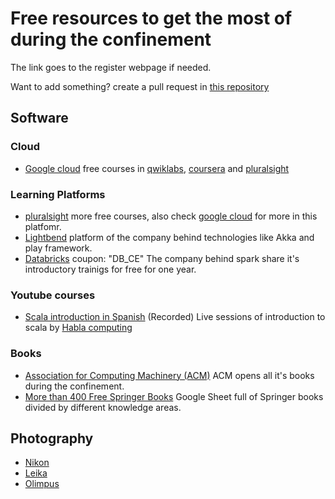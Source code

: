 # Free resources to get the most of during the confinement
The link goes to the register webpage if needed.

Want to add something? create a pull request in [this repository](https://github.com/alfonsorr/resources/)

## Software

### Cloud
* [Google cloud](https://inthecloud.withgoogle.com/training-discount/register.html) free courses in 
[qwiklabs](www.qwiklabs.com), [coursera](www.coursera.org) and [pluralsight](www.pluralsight.com)

### Learning Platforms
* [pluralsight](www.pluralsight.com) more free courses, also check [google cloud](#Cloud) for more in this platfomr.
* [Lightbend](https://www.lightbend.com/academy/register/0010h00001eEJDIAA4) platform of the company behind technologies like Akka and play framework.
* [Databricks](https://academy.databricks.com/pathway/INT-AL-FREE-SP) coupon: "DB_CE" The company behind spark share it's introductory trainigs for free for one year.

### Youtube courses
* [Scala introduction in Spanish](https://www.youtube.com/playlist?list=PLu-aopgMe-_TinmDcYOUkU4Qk74fOFKXc) (Recorded) Live sessions of introduction to scala by [Habla computing](www.habla.dev)

### Books
* [Association for Computing Machinery (ACM)](https://dl.acm.org/) ACM opens all it's books during the confinement.
* [More than 400 Free Springer Books](https://docs.google.com/spreadsheets/d/1HzdumNltTj2SHmCv3SRdoub8SvpIEn75fa4Q23x0keU/edit#gid=793911758) Google Sheet full of Springer books divided by different knowledge areas. 

## Photography
* [Nikon](https://www.nikonevents.com/us/live/nikon-school-online/)
* [Leika](https://us.leica-camera.com/World-of-Leica/Leica-Events/About-Leica-Events/Local/North-America/2020/StayHomeWithLeica)
* [Olimpus](https://learnandsupport.getolympus.com/home-with-olympus-sessions)
